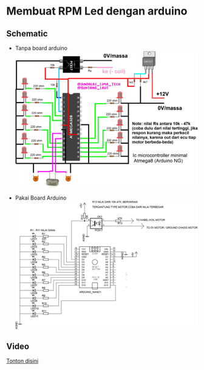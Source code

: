 # Membuat RPM Led dengan arduino


## Schematic
- Tanpa board arduino
![alt text](https://github.com/BintangLaut69/RPM-LED/blob/main/RPM%20LED.jpg?raw=true)

- Pakai Board Arduino
  ![alt text](https://github.com/BintangLaut69/RPM-LED/blob/main/rpm%20led%20arduino.jpg?raw=true)

## Video
[Tonton disini](https://youtu.be/s5bDtqnmuxU)
